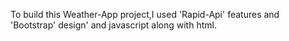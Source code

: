 To build this Weather-App project,I used 'Rapid-Api' features and 'Bootstrap' design' and javascript along with html.

